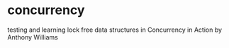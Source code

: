 # concurrency
testing and learning lock free data structures in Concurrency in Action by Anthony Williams
